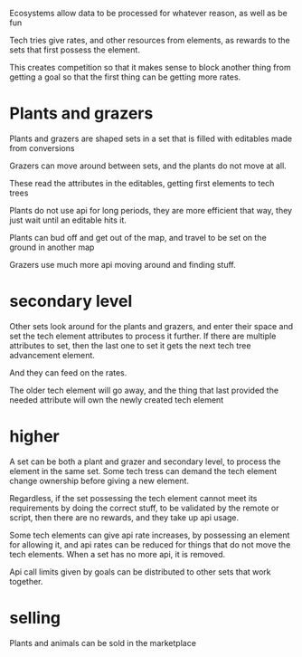 Ecosystems allow data to be processed for whatever reason, as well as be fun

Tech tries give rates, and other resources from elements, as rewards to the sets that first possess the element.

This creates competition so that it makes sense to block another thing from getting a goal so that the first thing can be getting more rates.


# Plants and grazers

Plants and grazers are shaped sets in a set that is filled with editables made from conversions

Grazers can move around between sets, and the plants do not move at all.

These read the attributes in the editables, getting first elements to tech trees

Plants do not use api for long periods, they are more efficient that way, they just wait until an editable hits it.

Plants can bud off and get out of the map, and travel to be set on the ground in another map

Grazers use much more api moving around and finding stuff.

# secondary level

Other sets look around for the plants and grazers, and enter their space and set the tech element attributes to process it further.
If there are multiple attributes to set, then the last one to set it gets the next tech tree advancement element.

And they can feed on the rates.

The older tech element will go away, and the thing that last provided the needed attribute will own the newly created tech element 

# higher 

A set can be both a plant and grazer and secondary level, to process the element in the same set.
Some tech tress can demand the tech element change ownership before giving a new element.

Regardless, if the set possessing the tech element cannot meet its requirements by doing the correct stuff, to be validated by the remote or script,
then there are no rewards, and they take up api usage.

Some tech elements can give api rate increases, by possessing an element for allowing it, and api rates can be reduced for things that do not move the tech elements.
When a set has no more api, it is removed.

Api call limits given by goals can be distributed to other sets that work together.

# selling

Plants and animals can be sold in the marketplace
